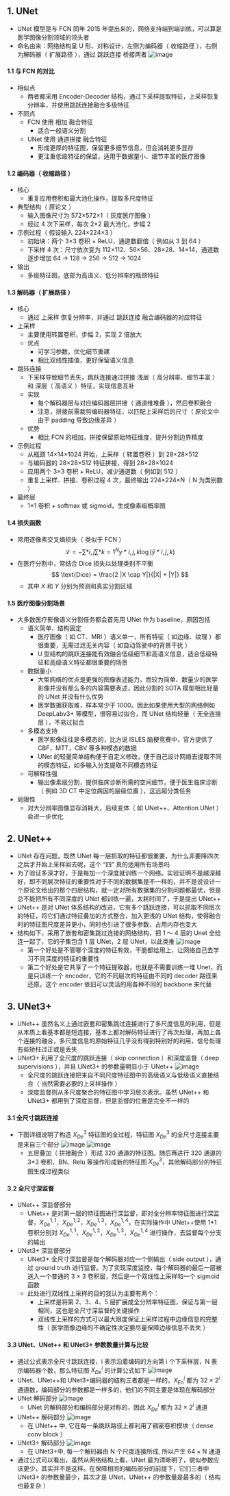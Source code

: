 ## 1. UNet

- UNet 模型是与 FCN 同年 2015 年提出来的，网络支持端到端训练，可以算是医学图像分割领域的领头者
- 命名由来：网络结构呈 U 形、对称设计，左侧为编码器（ 收缩路径 ），右侧为解码器（ 扩展路径 ），通过 跳跃连接 桥接两者
  ![image](https://github.com/user-attachments/assets/0da0cf91-8007-4309-bd37-01ea8511310f)

#### 1.1 与 FCN 的对比

- 相似点
  - 两者都采用 Encoder-Decoder 结构，通过下采样提取特征，上采样恢复分辨率，并使用跳跃连接融合多级特征
- 不同点
  - FCN 使用 相加 融合特征
    - 适合一般语义分割
  - UNet 使用 通道拼接 融合特征
    - 形成更厚的特征图，保留更多细节信息，但会消耗更多显存
    - 更注重低级特征的保留，适用于数据量小、细节丰富的医疗图像

#### 1.2 编码器（ 收缩路径 ）

- 核心
  - 重复应用卷积和最大池化操作，提取多尺度特征
- 典型结构（ 原论文 ）
  - 输入图像尺寸为 572×572×1（ 灰度医疗图像 ）
  - 经过 4 次下采样，每次 2×2 最大池化，步幅 2
- 示例过程（ 假设输入 224×224×3 ）
  - 初始块：两个 3×3 卷积 + ReLU，通道数翻倍（ 例如从 3 到 64 ）
  - 下采样 4 次：尺寸依次变为 112×112、56×56、28×28、14×14，通道数逐步增加 64 → 128 → 256 → 512 → 1024
- 输出
  - 多级特征图，底部为高语义、低分辨率的瓶颈特征

#### 1.3 解码器（ 扩展路径 ）

- 核心
  - 通过 上采样 恢复分辨率，并通过 跳跃连接 融合编码器的对应特征
- 上采样
  - 主要使用转置卷积，步幅 2，实现 2 倍放大
  - 优点
    - 可学习参数，优化细节重建
    - 相比双线性插值，更好保留语义信息
- 跳转连接
  - 下采样导致细节丢失，跳跃连接通过拼接 浅层（ 高分辨率、细节丰富 ）和 深层（ 高语义 ）特征，实现信息互补
  - 实现
    - 每个解码器层与对应编码器层拼接（ 通道维堆叠 ），然后卷积融合
    - 注意，拼接前需裁剪编码器特征，以匹配上采样后的尺寸（ 原论文中由于 padding 导致边缘差异 ）
  - 优势
    - 相比 FCN 的相加，拼接保留原始特征维度，提升分割边界精度
- 示例过程
  - 从瓶颈 14×14×1024 开始，上采样（ 转置卷积 ）到 28×28×512
  - 与编码器的 28×28×512 特征拼接，得到 28×28×1024
  - 应用两个 3×3 卷积 + ReLU，减少通道数（ 例如到 512 ）
  - 重复上采样、拼接、卷积过程 4 次，最终输出 224×224×N（ N 为类别数 ）
- 最终层
  - 1×1 卷积 + softmax 或 sigmoid，生成像素级概率图

#### 1.4 损失函数

- 常用逐像素交叉熵损失（ 类似于 FCN ）
  $$ \mathcal{L} = -\sum*{i,j} \sum*{k=1}^{N} y*{i,j,k} \log(\hat{y}*{i,j,k}) $$
- 在医疗分割中，常结合 Dice 损失以处理类别不平衡
  $$ \text{Dice} = \frac{2 |X \cap Y|}{|X| + |Y|} $$
  - 其中 $X$ 和 $Y$ 分别为预测和真实分割区域

#### 1.5 医疗图像分割场景

- 大多数医疗影像语义分割任务都会首先用 UNet 作为 baseline，原因包括
  - 语义简单、结构固定
    - 医疗图像（ 如 CT、MRI ）语义单一，所有特征（ 如边缘、纹理 ）都很重要，无需过滤无关内容（ 如自动驾驶中的背景干扰 ）
    - U 型结构的跳跃连接能有效融合低级细节和高语义信息，适合低级特征和高级语义特征都很重要的场景
  - 数据量小
    - 大型网络的优点是更强的图像表述能力，而较为简单、数量少的医学影像并没有那么多的内容需要表述，因此分割的 SOTA 模型相比轻量的 UNet 并没有什么优势
    - 医学数据获取难，样本常少于 1000。因此如果使用大型的网络例如 DeepLabv3+ 等模型，很容易过拟合，而 UNet 结构轻量（ 无全连接层 ），不易过拟合
  - 多模态支持
    - 医学影像往往是多模态的，比方说 ISLES 脑梗竞赛中，官方提供了 CBF，MTT，CBV 等多种模态的数据
    - UNet 的轻量简单结构便于自定义修改，便于自己设计网络去提取不同的模态特征，如多输入分支提取不同模态特征
  - 可解释性强
    - 输出像素级分割，提供临床诊断所需的空间细节，便于医生临床诊断（ 例如 3D CT 中定位病因的层级位置 ），这远超分类任务
- 局限性
  - 对大分辨率图像显存消耗大，后续变体（ 如 UNet++、Attention UNet ）会进一步优化

## 2. UNet++

- UNet 存在问题，既然 UNet 每一层抓取的特征都很重要，为什么非要降四次之后才开始上采样回去呢，这个 “四” 真的适用所有场景吗
- 为了验证多深才好，于是每加一个深度就训练一个网络。实验证明不是越深越好，即不同层次特征的重要性对于不同的数据集是不一样的，并不是说设计一个原论文给出的那个四层结构，就一定对所有数据集的分割问题都最优，但是总不能把所有不同深度的 UNet 都训练一遍，太耗时间了，于是提出 UNet++
- UNet++ 是对 UNet 体系结构的改进，它有多个跳跃连接，可以抓取不同层次的特征，将它们通过特征叠加的方式整合，加入更浅的 UNet 结构，使得融合时的特征图尺度差异更小，同时也引进了很多参数，占用内存也变大
- 结构如下，采用了嵌套和密集跳过连接的网络结构，把 1 ～ 4 层的 Unet 全给连一起了，它的子集包含 1 层 UNet，2 层 UNet，以此类推
  ![image](https://github.com/user-attachments/assets/5874a725-1b9b-47d0-bac0-75041fda218f)
  - 第一个好处是不管哪个深度的特征有效，干脆都给用上，让网络自己去学习不同深度的特征的重要性
  - 第二个好处是它共享了一个特征提取器，也就是不需要训练一堆 Unet，而是只训练一个 encoder，它的不同层次的特征由不同的 decoder 路径来还原。这个 encoder 依旧可以灵活的用各种不同的 backbone 来代替

## 3. UNet3+

- UNet++ 虽然名义上通过嵌套和密集跳过连接进行了多尺度信息的利用，但是从本质上看基本都是短连接，基本上都对解码特征进行了再次处理，再加上各个连接的融合，多尺度信息的原始特征几乎没有得到特别好的利用，信号处理有些矫枉过正或是丢失
- UNet3+ 利用了全尺度的跳跃连接（ skip connection ）和深度监督（ deep supervisions ），并且 UNet3+ 的参数量明显小于 UNet++
  ![image](https://github.com/user-attachments/assets/ff1a1f76-f0a8-44ed-96e6-7ae920e56edb)
  - 全尺度的跳跃连接把来自不同尺度特征图中的高级语义与低级语义直接结合（ 当然需要必要的上采样操作 ）
  - 深度监督则从多尺度聚合的特征图中学习层次表示。虽然 UNet++ 和 UNet3+ 都用到了深度监督，但是监督的位置是完全不一样的

#### 3.1 全尺寸跳跃连接

- 下图详细说明了构造 $X_{De}^{3}$ 特征图的全过程，特征图 $X_{De}^{3}$ 的全尺寸连接主要是来自三个部分
  ![image](https://github.com/user-attachments/assets/3b0cb347-dfb3-47b8-8e1d-f9c7e1330906)
  ![image](https://github.com/user-attachments/assets/ac794506-d8b8-482d-9b1a-8e90bf08c9ef)
  - 五层叠加（ 拼接融合 ）形成 320 通道的特征图。随后再进行 320 通道的 3\*3 卷积、BN、Relu 等操作形成新的特征图 $X_{De}^{3}$，其他解码部分的特征图生成过程类似

#### 3.2 全尺寸深监督

- UNet++ 深监督部分
  - UNet++ 是对第一层的特征图进行深监督，即对全分辨率特征图进行深监督，$X_{De}^{1,1}$，$X_{De}^{1,2}$，$X_{De}^{1,3}$，$X_{De}^{1,4}$，在实际操作中 UNet++使用 1\*1 卷积分别对 $X_{De}^{1,1}$，$X_{De}^{1,2}$，$X_{De}^{1,3}$，$X_{De}^{1,4}$ 进行操作，去监督每个分支的输出
- UNet3+ 深监督部分
  - UNet3+ 全尺寸深监督是每个解码器对应一个侧输出（ side output ），通过 ground truth 进行监督。为了实现深度监控，每个解码器的最后一层被送入一个普通的 3 × 3 卷积层，然后是一个双线性上采样和一个 sigmoid 函数
  - 此处进行双线性上采样的目的我认为主要有两个：
    - 上采样是将第 2、3、4、5 层扩展成全分辨率特征图，保证与第一层相同，这也是全尺寸深监督的关键操作
    - 双线性上采样的方式可以最大限度保证上采样过程中边缘信息的完整性（ 医学图像边缘的不确定性决定要尽量保障边缘信息不丢失 ）

#### 3.3 UNet、UNet++ 和 UNet3+ 参数数量计算与比较

- 通过公式表示全尺寸跳跃连接，i 表示沿着编码的方向第 i 个下采样层，N 表示编码器个数，那么特征图 $X_{De}^{i}$ 的计算公式如下
  ![image](https://github.com/user-attachments/assets/8e55d474-0770-4c34-8878-35367f2ad1ac)
- UNet、UNet++和 UNet3+编码器的结构三者都是一样的，$X_{En}^{i}$ 都为 32 × $2^i$ 通道数，编码部分的参数都是一样多的，他们的不同主要是体现在解码部分
- UNet 解码部分
  ![image](https://github.com/user-attachments/assets/1259b4a1-0ee4-4396-b782-36fb2b2bd45f)
  - UNet 的解码部分和编码部分是对称的，因此 $X_{De}^{i}$ 都为 32 × $2^i$ 通道
- UNet++ 解码部分
  ![image](https://github.com/user-attachments/assets/982cf9ec-a46c-481d-9948-6c524244bbbb)
  - 在 UNet++ 中, 它在每一条跳跃路径上都利用了稠密卷积模块（ dense conv block ）
- UNet3+ 解码部分
  ![image](https://github.com/user-attachments/assets/fd060aa5-c4b3-4ede-a173-840dfa06eca7)
  - 在 UNet3+中, 每一个解码器由 N 个尺度连接所成, 所以产生 64 × N 通道
- 通过公式可以看出，虽然从网络结构上看，UNet 最为清晰明了，貌似参数应该更少，其实并不是这样。在保障相同的编码部分的前提下，它们三者中 UNet3+ 的参数量最少，其次才是 UNet，UNet++ 的参数量是最多的（ 结构也最复杂 ）
